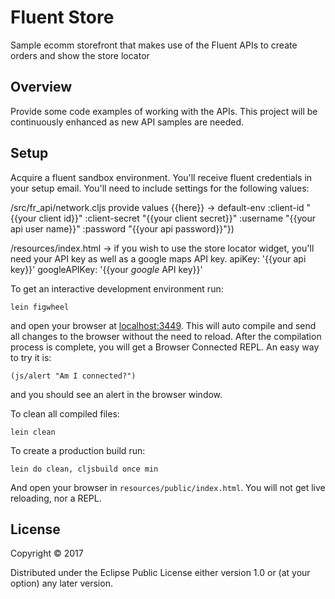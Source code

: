 # Fluent Store

Sample ecomm storefront that makes use of the Fluent APIs to create orders and show the store locator

## Overview

Provide some code examples of working with the APIs. This project will be continuously enhanced as
new API samples are needed.

## Setup

Acquire a fluent sandbox environment. You'll receive fluent credentials in your setup email.
You'll need to include settings for the following values:

/src/fr_api/network.cljs provide values {{here}}
  -> default-env :client-id     "{{your client id}}"
                       :client-secret "{{your client secret}}"
                       :username "{{your api user name}}"
                       :password "{{your api password}}"})

/resources/index.html
  -> if you wish to use the store locator widget, you'll need your API key as well as a google
maps API key.
  apiKey: '{{your api key}}'
  googleAPIKey: '{{your *google* API key}}'


To get an interactive development environment run:

    lein figwheel

and open your browser at [localhost:3449](http://localhost:3449/).
This will auto compile and send all changes to the browser without the
need to reload. After the compilation process is complete, you will
get a Browser Connected REPL. An easy way to try it is:

    (js/alert "Am I connected?")

and you should see an alert in the browser window.

To clean all compiled files:

    lein clean

To create a production build run:

    lein do clean, cljsbuild once min

And open your browser in `resources/public/index.html`. You will not
get live reloading, nor a REPL. 

## License

Copyright © 2017

Distributed under the Eclipse Public License either version 1.0 or (at your option) any later version.
